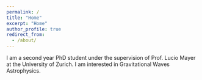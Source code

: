 ```yaml
---
permalink: /
title: "Home"
excerpt: "Home"
author_profile: true
redirect_from: 
  - /about/
---
```



I am a second year PhD student under the supervision of Prof. Lucio Mayer at the University of Zurich. I am interested in Gravitational Waves Astrophysics.
